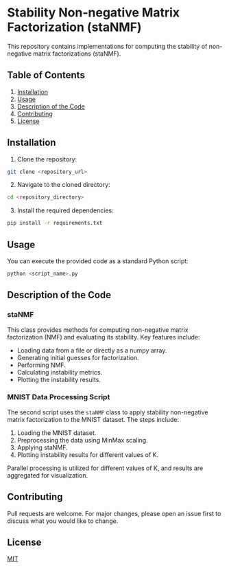 # Stability Non-negative Matrix Factorization (staNMF)

This repository contains implementations for computing the stability of non-negative matrix factorizations (staNMF).

## Table of Contents

1. [Installation](#installation)
2. [Usage](#usage)
3. [Description of the Code](#description-of-the-code)
4. [Contributing](#contributing)
5. [License](#license)

## Installation

1. Clone the repository:
```bash
git clone <repository_url>
```

2. Navigate to the cloned directory:
```bash
cd <repository_directory>
```

3. Install the required dependencies:
```bash
pip install -r requirements.txt
```

## Usage

You can execute the provided code as a standard Python script:

```bash
python <script_name>.py
```

## Description of the Code

### staNMF

This class provides methods for computing non-negative matrix factorization (NMF) and evaluating its stability. Key features include:

- Loading data from a file or directly as a numpy array.
- Generating initial guesses for factorization.
- Performing NMF.
- Calculating instability metrics.
- Plotting the instability results.

### MNIST Data Processing Script

The second script uses the `staNMF` class to apply stability non-negative matrix factorization to the MNIST dataset. The steps include:

1. Loading the MNIST dataset.
2. Preprocessing the data using MinMax scaling.
3. Applying staNMF.
4. Plotting instability results for different values of K.

Parallel processing is utilized for different values of K, and results are aggregated for visualization.

## Contributing

Pull requests are welcome. For major changes, please open an issue first to discuss what you would like to change.

## License

[MIT](https://choosealicense.com/licenses/mit/)

